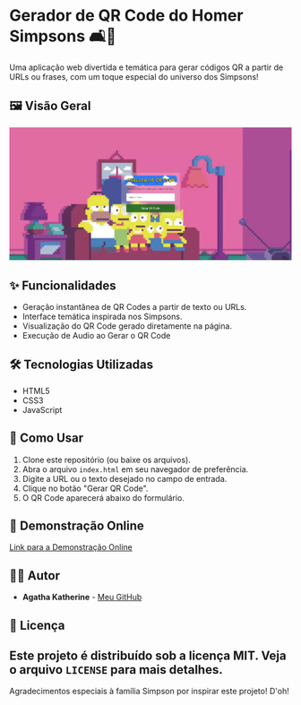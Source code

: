 # Gerador de QR Code do Homer  Simpsons 🛋️📱
Uma aplicação web divertida e temática para gerar códigos QR a partir de URLs ou frases, com um toque especial do universo dos Simpsons!

## 🖼️ Visão Geral
![Visão Geral do Projeto](./img/print.png)

## ✨ Funcionalidades
* Geração instantânea de QR Codes a partir de texto ou URLs.
* Interface temática inspirada nos Simpsons.
* Visualização do QR Code gerado diretamente na página.
* Execução de Audio ao Gerar o QR Code

## 🛠️ Tecnologias Utilizadas
* HTML5
* CSS3
* JavaScript

## 🚀 Como Usar
1.  Clone este repositório (ou baixe os arquivos).
2.  Abra o arquivo `index.html` em seu navegador de preferência.
3.  Digite a URL ou o texto desejado no campo de entrada.
4.  Clique no botão "Gerar QR Code".
5.  O QR Code aparecerá abaixo do formulário.

## 🔗 Demonstração Online
[Link para a Demonstração Online](https://qr-code-do-homer.vercel.app/)

## 🧑‍💻 Autor
* **Agatha Katherine** - [Meu GitHub](https://github.com/Trinkatdot)

## 📄 Licença
Este projeto é distribuído sob a licença MIT. Veja o arquivo `LICENSE` para mais detalhes.
---

Agradecimentos especiais à família Simpson por inspirar este projeto! D'oh!